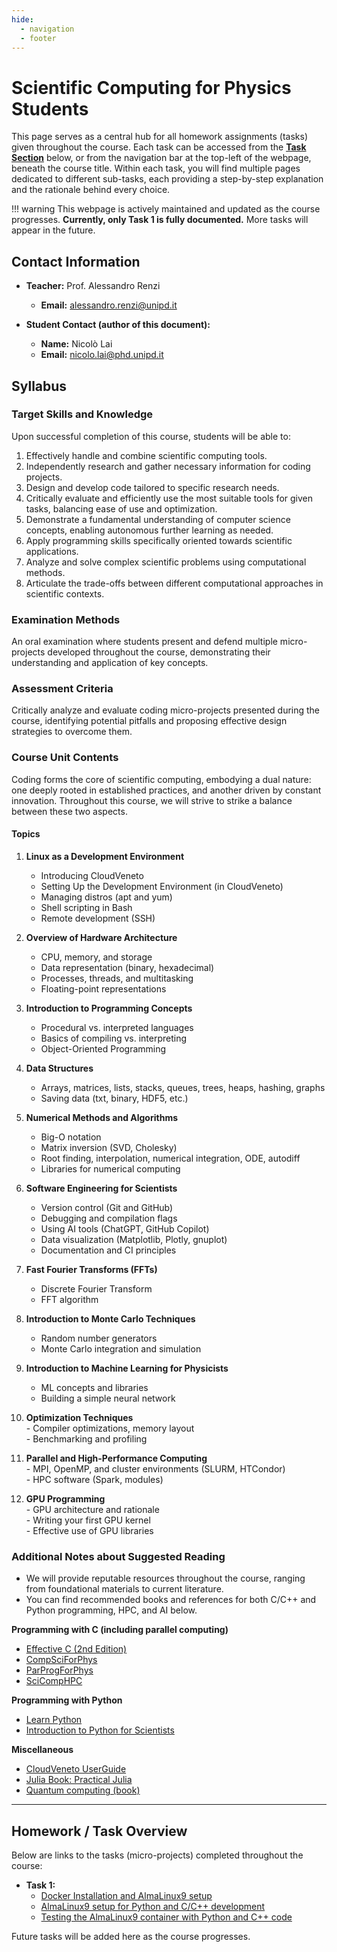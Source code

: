 ```yaml
---
hide:
  - navigation
  - footer
---
```


# Scientific Computing for Physics Students

This page serves as a central hub for all homework assignments (tasks) given throughout the course. Each task can be accessed from the **[Task Section](#homework--task-overview)** below, or from the navigation bar at the top-left of the webpage, beneath the course title. Within each task, you will find multiple pages dedicated to different sub-tasks, each providing a step-by-step explanation and the rationale behind every choice.

!!! warning
    This webpage is actively maintained and updated as the course progresses. **Currently, only Task 1 is fully documented.** More tasks will appear in the future.


## Contact Information

- **Teacher:** Prof. Alessandro Renzi
    - **Email:** alessandro.renzi@unipd.it

- **Student Contact (author of this document):**
    - **Name:** Nicolò Lai  
    - **Email:** nicolo.lai@phd.unipd.it


## Syllabus

### Target Skills and Knowledge
Upon successful completion of this course, students will be able to:

1. Effectively handle and combine scientific computing tools.
2. Independently research and gather necessary information for coding projects.
3. Design and develop code tailored to specific research needs.
4. Critically evaluate and efficiently use the most suitable tools for given tasks, balancing ease of use and optimization.
5. Demonstrate a fundamental understanding of computer science concepts, enabling autonomous further learning as needed.
6. Apply programming skills specifically oriented towards scientific applications.
7. Analyze and solve complex scientific problems using computational methods.
8. Articulate the trade-offs between different computational approaches in scientific contexts.


### Examination Methods
An oral examination where students present and defend multiple micro-projects developed throughout the course, demonstrating their understanding and application of key concepts.

### Assessment Criteria
Critically analyze and evaluate coding micro-projects presented during the course, identifying potential pitfalls and proposing effective design strategies to overcome them.

### Course Unit Contents
Coding forms the core of scientific computing, embodying a dual nature: one deeply rooted in established practices, and another driven by constant innovation. Throughout this course, we will strive to strike a balance between these two aspects.

#### Topics

1. **Linux as a Development Environment**  
      - Introducing CloudVeneto  
      - Setting Up the Development Environment (in CloudVeneto)  
      - Managing distros (apt and yum)  
      - Shell scripting in Bash  
      - Remote development (SSH)

2. **Overview of Hardware Architecture**  
      - CPU, memory, and storage  
      - Data representation (binary, hexadecimal)  
      - Processes, threads, and multitasking  
      - Floating-point representations

3. **Introduction to Programming Concepts**  
      - Procedural vs. interpreted languages  
      - Basics of compiling vs. interpreting  
      - Object-Oriented Programming

4. **Data Structures**  
      - Arrays, matrices, lists, stacks, queues, trees, heaps, hashing, graphs  
      - Saving data (txt, binary, HDF5, etc.)

5. **Numerical Methods and Algorithms**  
      - Big-O notation  
      - Matrix inversion (SVD, Cholesky)  
      - Root finding, interpolation, numerical integration, ODE, autodiff  
      - Libraries for numerical computing

6. **Software Engineering for Scientists**  
      - Version control (Git and GitHub)  
      - Debugging and compilation flags  
      - Using AI tools (ChatGPT, GitHub Copilot)  
      - Data visualization (Matplotlib, Plotly, gnuplot)  
      - Documentation and CI principles

7. **Fast Fourier Transforms (FFTs)**  
      - Discrete Fourier Transform  
      - FFT algorithm

8. **Introduction to Monte Carlo Techniques**  
      - Random number generators  
      - Monte Carlo integration and simulation

9. **Introduction to Machine Learning for Physicists**  
      - ML concepts and libraries  
      - Building a simple neural network

10. **Optimization Techniques**  
        - Compiler optimizations, memory layout  
        - Benchmarking and profiling

11. **Parallel and High-Performance Computing**  
        - MPI, OpenMP, and cluster environments (SLURM, HTCondor)  
        - HPC software (Spark, modules)

12. **GPU Programming**  
        - GPU architecture and rationale  
        - Writing your first GPU kernel  
        - Effective use of GPU libraries


### Additional Notes about Suggested Reading
- We will provide reputable resources throughout the course, ranging from foundational materials to current literature.
- You can find recommended books and references for both C/C++ and Python programming, HPC, and AI below.

**Programming with C (including parallel computing)**  
- [Effective C (2nd Edition)](https://nostarch.com/effective-c-2nd-edition)  
- [CompSciForPhys](https://github.com/tgmattso/CompSciForPhys)  
- [ParProgForPhys](https://github.com/tgmattso/ParProgForPhys)  
- [SciCompHPC](https://github.com/tgmattso/SciCompHPC/tree/main)

**Programming with Python**  
- [Learn Python](https://www.learnpython.org)  
- [Introduction to Python for Scientists](https://nostarch.com/python-tools-scientists)

**Miscellaneous**  
- [CloudVeneto UserGuide](https://userguide.cloudveneto.it/en/latest/)  
- [Julia Book: Practical Julia](https://nostarch.com/practical-julia)  
- [Quantum computing (book)](https://nostarch.com/quantum-computingv)  

---

## Homework / Task Overview <a name="homework--task-overview"></a>

Below are links to the tasks (micro-projects) completed throughout the course:

- **Task 1:** 
    - [Docker Installation and AlmaLinux9 setup](task1/install_docker.md)  
    - [AlmaLinux9 setup for Python and C/C++ development](task1/custom_docker.md)  
    - [Testing the AlmaLinux9 container with Python and C++ code](task1/test_py_cpp.md)

Future tasks will be added here as the course progresses. 
